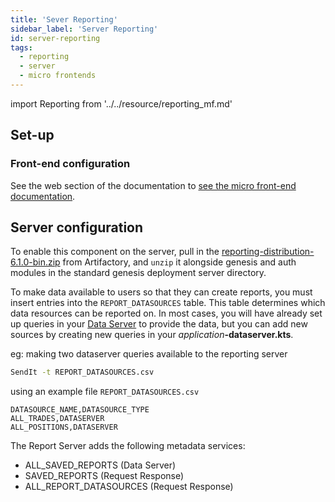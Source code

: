 ```yaml
---
title: 'Sever Reporting'
sidebar_label: 'Server Reporting'
id: server-reporting
tags:
  - reporting
  - server
  - micro frontends
---
```


import Reporting from '../../resource/reporting_mf.md'

<Reporting />

## Set-up

### Front-end configuration

See the web section of the documentation to [see the micro front-end documentation](../../../web/micro-front-ends/front-end-reporting).

## Server configuration

To enable this component on the server, pull in the [reporting-distribution-6.1.0-bin.zip](https://genesisglobal.jfrog.io/ui/native/libs-release-local/global/genesis/reporting-distribution/6.1.0/reporting-distribution-6.1.0-bin.zip) from Artifactory, and `unzip` it alongside genesis and auth modules in the standard genesis deployment server directory.

To make data available to users so that they can create reports, you must insert entries into the `REPORT_DATASOURCES` table. This table determines which data resources can be reported on. In most cases, you will have already set up queries in your [Data Server](../../../server/data-server/basics/) to provide the data, but you can add new sources by creating new queries in your _application_**-dataserver.kts**.

eg: making two dataserver queries available to the reporting server
```bash
SendIt -t REPORT_DATASOURCES.csv
```

using an example file `REPORT_DATASOURCES.csv`
```csv
DATASOURCE_NAME,DATASOURCE_TYPE
ALL_TRADES,DATASERVER
ALL_POSITIONS,DATASERVER
```

The Report Server adds the following metadata services:

- ALL_SAVED_REPORTS (Data Server)
- SAVED_REPORTS (Request Response)
- ALL_REPORT_DATASOURCES (Request Response)

